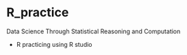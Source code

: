 # R_practice
Data Science Through Statistical Reasoning and Computation

* R practicing using R studio
